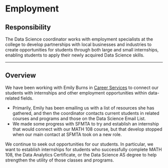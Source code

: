 # Employment

## Responsibility
The Data Science coordinator works with employment specialists at the college to develop partnerships with local businesses and industries to create opportunities for students through both large and small internships, enabling students to apply their newly acquired Data Science skills.

---

## Overview
We have been working with Emily Burns in [Career Services](https://www.ccsf.edu/academics/career-education/career-services-office) to connect our students with internships and other employment opportunities within data-related fields. 

- Primarily, Emily has been emailing us with a list of resources she has gathered, and then the coordinator contacts current students in related courses and programs and those on the Data Science Email List.
- We made some progress with SFMTA to try and establish an internship that would connect with our MATH 108 course, but that develop stopped when our main contact at SFMTA took on a new role.

We continue to seek out opportunities for our students. In particular, we want to establish internships for students who successfully complete MATH 108, the Data Analytics Certificate, or the Data Science AS degree to help strengthen the utility of those classes and programs.